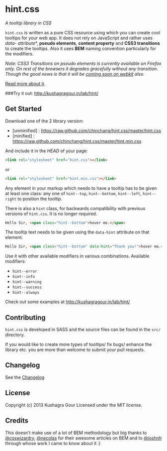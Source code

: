 # hint.css
*A tooltip library in CSS*

`hint.css` is written as a pure CSS resource using which you can create cool tooltips for your web app. It does not rely on JavaScript and rather uses **data-* attribute**, **pseudo elements**, **content property** and **CSS3 transitions** to create the tooltips. Also it uses **BEM** naming convention particularly for the modifiers.

*Note: CSS3 Transitions on pseudo elements is currently available on Firefox only. On rest of the browsers it degrades gracefully without any transition. Though the good news is that it will be [coming soon on webkit](https://bugs.webkit.org/show_bug.cgi?id=92591) also.*

[Read more about it](http://kushagragour.in/blog/2013/02/years-first-side-project-hint/).

###Try it out:
http://kushagragour.in/lab/hint/

## Get Started
Download one of the 2 library version:

- [unminified] : https://raw.github.com/chinchang/hint.css/master/hint.css
- [minified] : https://raw.github.com/chinchang/hint.css/master/hint.min.css

And include it in the *HEAD* of your page:

```html
<link rel="stylesheet" href="hint.css"></link>
```
or

```html
<link rel="stylesheet" href="hint.min.css"></link>
```

Any element in your markup which needs to have a tooltip has to be given at least one class: any one of `hint--top`, `hint--bottom`, `hint--left`, `hint--right` to position the tooltip.

There is also a `hint` class, for backwards compatibility with previous versions of `hint.css`. It is no longer required.

```html
Hello Sir, <span class="hint--bottom">hover me.</span>
```

The tooltip text needs to be given using the `data-hint` attribute on that element.

```html
Hello Sir, <span class="hint--bottom" data-hint="Thank you!">hover me.</span>
```

Use it with other available modifiers in various combinations. Available modifiers:
- `hint--error`
- `hint--info`
- `hint--warning`
- `hint--success`
- `hint--always`

Check out some examples at http://kushagragour.in/lab/hint/


## Contributing
`hint.css` is developed in SASS and the source files can be found in the `src/` directory.

If you would like to create more types of tooltips/ fix bugs/ enhance the library etc. you are more than welcome to submit your pull requests.

## Changelog
See the [Changelog](https://github.com/chinchang/hint.css/wiki/Changelog)

## License
Copyright (c) 2013 Kushagra Gour
Licensed under the MIT license.

## Credits
This doesn't make use of a lot of BEM methodology but big thanks to [@csswizardry](https://twitter.com/csswizardry), [@necolas](https://twitter.com/necolas) for their awesome articles on BEM and to [@joshnh](https://twitter.com/_joshnh) through whose work I came to know about it :)

